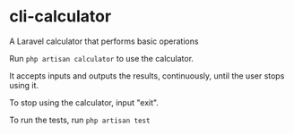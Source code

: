 # cli-calculator
A Laravel calculator that performs basic operations

Run `php artisan calculator` to use the calculator.

It accepts inputs and outputs the results, continuously, until the user stops using it.

To stop using the calculator, input "exit".

To run the tests, run `php artisan test`
